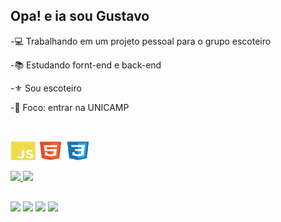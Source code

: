 ## Opa! e ia sou Gustavo

-💻 Trabalhando em um projeto pessoal para o grupo escoteiro 

-📚 Estudando fornt-end e back-end

-⚜ Sou escoteiro

-🎯 Foco: entrar na UNICAMP

##

<div style="display: inline_block"><br>
 <img align="center" alt="Js" height="30" width="40" src="https://raw.githubusercontent.com/devicons/devicon/master/icons/javascript/javascript-plain.svg">
 <img align="center" alt="HTML" height="30" width="40" src="https://raw.githubusercontent.com/devicons/devicon/master/icons/html5/html5-original.svg">
 <img align="center" alt="CSS" height="30" width="40" src="https://raw.githubusercontent.com/devicons/devicon/master/icons/css3/css3-original.svg">
</div>

<br>

<div>
<a href="https://github.com/Gustavomirabal">
<img height="180em" src="https://github-readme-stats.vercel.app/api?username=Gustavomirabal&show_icons=true&theme=vue-dark&include_all_comits=true&count_private=true"/>
<img height="180em" src="https://github-readme-stats.vercel.app/api/top-langs/?username=Gustavomirabal&layout=compact&langs_count=16&theme=vue-dark"/>
</div>

 ##
 
<div>
 <a href="https://instagram.com/gurix_czarnotta" target="_blank"><img src="https://img.shields.io/badge/-Instagram-%23E4405F?style=for-the-badge&logo=instagram&logoColor=white" target="_blank"></a> 
 <a href = "mailto:gu.mirabal@gmail.com"><img src="https://img.shields.io/badge/-Gmail-%23333?style=for-the-badge&logo=gmail&logoColor=white" target="_blank"></a>
 <a href="https://www.linkedin.com/in/gustavo-czarnotta-ba830a1b1/" target="_blank"><img src="https://img.shields.io/badge/-LinkedIn-%230077B5?style=for-the-badge&logo=linkedin&logoColor=white" target="_blank"></a> 
   <a href = "https://www.facebook.com/gustavo.mirabalczarnotta"><img src="https://img.shields.io/badge/Facebook-1877F2?style=for-the-badge&logo=facebook&logoColor=white" target="_blank"></a>
 </div>


